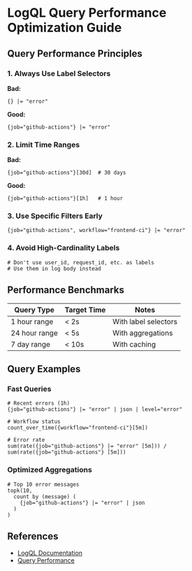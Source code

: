 # LogQL Query Performance Optimization Guide

## Query Performance Principles

### 1. Always Use Label Selectors
**Bad:**
```logql
{} |= "error"
```

**Good:**
```logql
{job="github-actions"} |= "error"
```

### 2. Limit Time Ranges
**Bad:**
```logql
{job="github-actions"}[30d]  # 30 days
```

**Good:**
```logql
{job="github-actions"}[1h]   # 1 hour
```

### 3. Use Specific Filters Early
```logql
{job="github-actions", workflow="frontend-ci"} |= "error"
```

### 4. Avoid High-Cardinality Labels
```logql
# Don't use user_id, request_id, etc. as labels
# Use them in log body instead
```

## Performance Benchmarks

| Query Type | Target Time | Notes |
|------------|-------------|-------|
| 1 hour range | < 2s | With label selectors |
| 24 hour range | < 5s | With aggregations |
| 7 day range | < 10s | With caching |

## Query Examples

### Fast Queries
```logql
# Recent errors (1h)
{job="github-actions"} |= "error" | json | level="error"

# Workflow status
count_over_time({workflow="frontend-ci"}[5m])

# Error rate
sum(rate({job="github-actions"} |= "error" [5m])) /
sum(rate({job="github-actions"} [5m]))
```

### Optimized Aggregations
```logql
# Top 10 error messages
topk(10,
  count by (message) (
    {job="github-actions"} |= "error" | json
  )
)
```

## References
- [LogQL Documentation](https://grafana.com/docs/loki/latest/logql/)
- [Query Performance](https://grafana.com/docs/loki/latest/logql/query_performance/)
